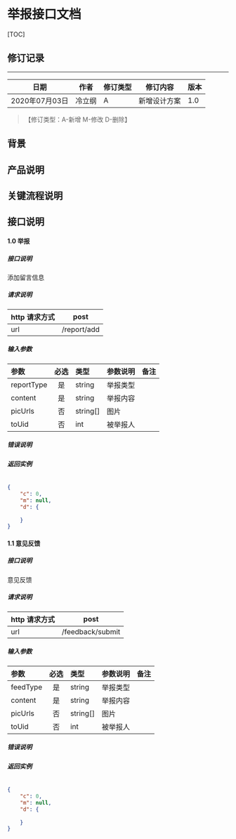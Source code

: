 # 举报接口文档

[TOC]
## 修订记录
----
日期 | 作者 | 修订类型 | 修订内容 | 版本|
---- | ---- | ---- | ---- | ---- |
2020年07月03日|冷立纲|A|新增设计方案|1.0|

> 【修订类型：A-新增  M-修改 D-删除】

## 背景



## 产品说明



## 关键流程说明

## 接口说明



#### 1.0 举报

##### 接口说明

添加留言信息

##### 请求说明

| http 请求方式          |post             |
|:------------- |:---------------:|
| url      |/report/add |

#####  输入参数

| 参数          |必选             | 类型       | 参数说明        | 备注          |
|:-------------|:---------------:|:-------------|:-------------|:-------------|
| reportType      | 是| string    | 举报类型|   |
| content      | 是| string    | 举报内容|   |
| picUrls      | 否| string[]    | 图片|   |
| toUid      | 否| int    | 被举报人|   |


#####  错误说明




#####  返回实例
```json

{
    "c": 0,
    "m": null,
    "d": {
        
    }
}

```


#### 1.1 意见反馈

##### 接口说明

意见反馈

##### 请求说明

| http 请求方式          |post             |
|:------------- |:---------------:|
| url      |/feedback/submit |

#####  输入参数

| 参数          |必选             | 类型       | 参数说明        | 备注          |
|:-------------|:---------------:|:-------------|:-------------|:-------------|
| feedType      | 是| string    | 举报类型|   |
| content      | 是| string    | 举报内容|   |
| picUrls      | 否| string[]    | 图片|   |
| toUid      | 否| int    | 被举报人|   |


#####  错误说明




#####  返回实例
```json

{
    "c": 0,
    "m": null,
    "d": {
        
    }
}

```





























